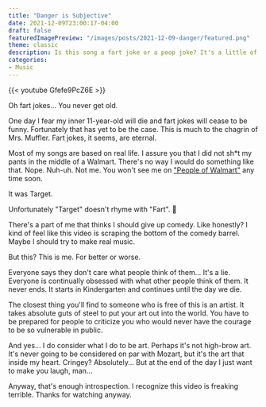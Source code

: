 ```yaml
---
title: "Danger is Subjective"
date: 2021-12-09T23:00:17-04:00
draft: false
featuredImagePreview: "/images/posts/2021-12-09-danger/featured.png"
theme: classic
description: Is this song a fart joke or a poop joke? It's a little of both. As a man who's on the wrong side of 35 I've learned to be very, very careful...
categories:
- Music
---
```


{{< youtube Gfefe9PcZ6E >}}

Oh fart jokes... You never get old.

One day I fear my inner 11-year-old will die and fart jokes will cease to be funny. Fortunately that has yet to be the case. This is much to the chagrin of Mrs. Muffler. Fart jokes, it seems, are eternal.

Most of my songs are based on real life. I assure you that I did not sh*t my pants in the middle of a Walmart. There's no way I would do something like that. Nope. Nuh-uh. Not me. You won't see me on ["People of Walmart"](https://www.peopleofwalmart.com/) any time soon.

It was Target.

Unfortunately "Target" doesn't rhyme with "Fart". 🤷

There's a part of me that thinks I should give up comedy. Like honestly? I kind of feel like this video is scraping the bottom of the comedy barrel. Maybe I should try to make real music.

But this? This is me. For better or worse.

Everyone says they don't care what people think of them... It's a lie. Everyone is continually obsessed with what other people think of them. It never ends. It starts in Kindergarten and continues until the day we die.

The closest thing you'll find to someone who is free of this is an artist. It takes absolute guts of steel to put your art out into the world. You have to be prepared for people to criticize you who would never have the courage to be so vulnerable in public.

And yes... I do consider what I do to be art. Perhaps it's not high-brow art. It's never going to be considered on par with Mozart, but it's the art that inside my heart. Cringey? Absolutely... But at the end of the day I just want to make you laugh, man...

Anyway, that's enough introspection. I recognize this video is freaking terrible. Thanks for watching anyway.

